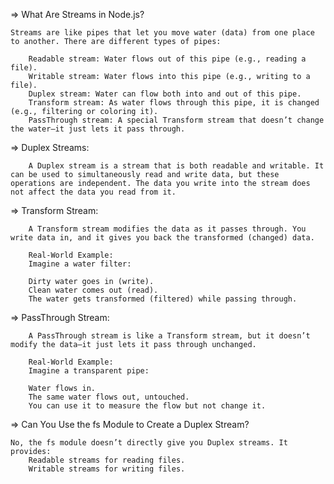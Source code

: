 =>  What Are Streams in Node.js?

    Streams are like pipes that let you move water (data) from one place to another. There are different types of pipes:

        Readable stream: Water flows out of this pipe (e.g., reading a file).
        Writable stream: Water flows into this pipe (e.g., writing to a file).
        Duplex stream: Water can flow both into and out of this pipe.
        Transform stream: As water flows through this pipe, it is changed (e.g., filtering or coloring it).
        PassThrough stream: A special Transform stream that doesn’t change the water—it just lets it pass through.


=>  Duplex Streams:

        A Duplex stream is a stream that is both readable and writable. It can be used to simultaneously read and write data, but these operations are independent. The data you write into the stream does not affect the data you read from it.


=>  Transform Stream:

        A Transform stream modifies the data as it passes through. You write data in, and it gives you back the transformed (changed) data.

        Real-World Example:
        Imagine a water filter:

        Dirty water goes in (write).
        Clean water comes out (read).
        The water gets transformed (filtered) while passing through.


=>  PassThrough Stream:

        A PassThrough stream is like a Transform stream, but it doesn’t modify the data—it just lets it pass through unchanged.

        Real-World Example:
        Imagine a transparent pipe:

        Water flows in.
        The same water flows out, untouched.
        You can use it to measure the flow but not change it.

=>  Can You Use the fs Module to Create a Duplex Stream?

    No, the fs module doesn’t directly give you Duplex streams. It provides:
        Readable streams for reading files.
        Writable streams for writing files.